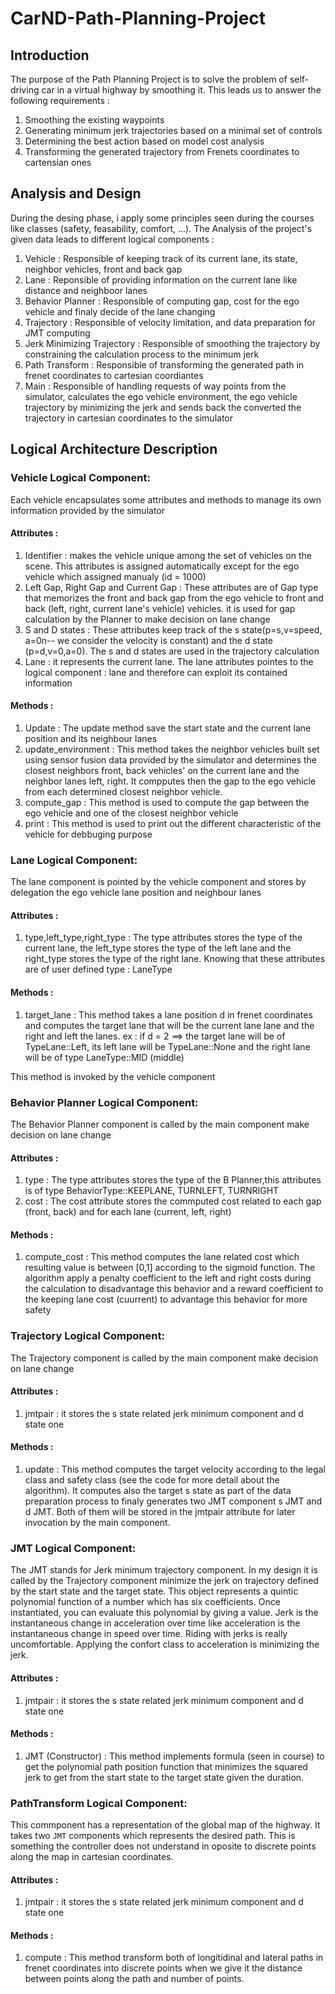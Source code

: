 # CarND-Path-Planning-Project

## Introduction
The purpose of the Path Planning Project is to solve the problem of self-driving car in a virtual highway by smoothing it. This leads us to answer the following requirements :

1. Smoothing the existing waypoints
2. Generating minimum jerk trajectories based on a minimal set of controls
3. Determining the best action based on model cost analysis
4. Transforming the generated trajectory from Frenets coordinates to cartensian ones

## Analysis and Design
During the desing phase, i apply some principles seen during the courses like classes (safety, feasability, comfort, ...). The Analysis of the project's given data leads to different logical components :
1. Vehicle : Responsible of keeping track of its current lane, its state, neighbor vehicles, front and back gap
2. Lane : Reponsible of providing information on the current lane like distance and neighboor lanes
3. Behavior Planner : Responsible of computing gap, cost for the ego vehicle and finaly decide of the lane changing
4. Trajectory : Responsible of velocity limitation, and data preparation for JMT computing
5. Jerk Minimizing Trajectory : Responsible of smoothing the trajectory by constraining the calculation process to the minimum jerk 
6. Path Transform : Responsible of transforming the generated path in frenet coordinates to cartesian coordiantes
7. Main : Responsible of handling requests of way points from the simulator, calculates the ego vehicle environment, the ego vehicle trajectory by minimizing the jerk and sends back the converted the trajectory in cartesian coordinates to the simulator 

## Logical Architecture Description
### Vehicle Logical Component: 
Each vehicle encapsulates some attributes and methods to manage its own information provided by the simulator
#### Attributes :
1. Identifier : makes the vehicle unique among the set of vehicles on the scene. This attributes is assigned automatically except for the ego vehicle which assigned manualy (id = 1000)
2. Left Gap, Right Gap and Current Gap : These attributes are of Gap type that memorizes the front and back gap from the ego vehicle to front and back (left, right, current lane's vehicle) vehicles. it is used for gap calculation by the Planner to make decision on lane change
3. S and D states : These attributes keep track of the s state(p=s,v=speed, a=0n-- we consider the velocity is constant) and the d state (p=d,v=0,a=0). The s and d states are used in the trajectory calculation
4. Lane : it represents the current lane. The lane attributes pointes to the logical component : lane and therefore can exploit its contained information

#### Methods : 
1. Update : The update method save the start state and the current lane position and its neighbour lanes
2. update_environment : This method takes the neighbor vehicles built set using sensor fusion data provided by the simulator and determines the closest neighbors front, back vehicles'  on the current lane and the neighbor lanes left, right. It compputes then the gap to the ego vehicle from each determined closest neighbor vehicle.
3. compute_gap : This method is used to compute the gap between the ego vehicle and one of the closest neighbor vehicle
4. print : This method is used to print out the different characteristic of the vehicle for debbuging purpose

### Lane Logical Component: 
The lane component is pointed by the vehicle component and stores by delegation the ego vehicle lane position and neighbour lanes
#### Attributes :
1. type,left_type,right_type : The type attributes stores the type of the current lane, the left_type stores the type of the left lane and the right_type stores the type of the right lane. Knowing that these attributes are of user defined type : LaneType  

#### Methods : 
1. target_lane : This method takes a lane position d in frenet coordinates and computes the target lane that will be the current lane lane and the right and left the lanes.
ex : if d = 2  ==> the target lane will be of TypeLane::Left, its left lane will be TypeLane::None and the right lane will be of type LaneType::MID (middle)

This method is invoked by the vehicle component

### Behavior Planner Logical Component: 
The Behavior Planner component is called by the main component make decision on lane change
#### Attributes :
1. type : The type attributes stores the type of the B Planner,this attributes is of type BehaviorType::KEEPLANE, TURNLEFT, TURNRIGHT
2. cost : The cost attribute stores the commputed cost related to each gap (front, back) and for each lane (current, left, right)

#### Methods : 
1. compute_cost : This method computes the lane related cost which resulting value is between [0,1] according to the sigmoid function. The algorithm apply a penalty coefficient to the left and right costs during the calculation to disadvantage this behavior and a reward coefficient to the keeping lane cost (cuurrent) to advantage this behavior for more safety

### Trajectory Logical Component: 
The Trajectory component is called by the main component make decision on lane change
#### Attributes :
1. jmtpair : it stores the s state related jerk minimum component and d state one

#### Methods : 
1. update : This method computes the  target velocity according to the legal class and safety class (see the code for more detail about the algorithm). It computes also the target s state as part of the data preparation process to finaly generates two  JMT component s JMT and d JMT. Both of them will be stored in the jmtpair attribute for later invocation by the main component.

### JMT Logical Component: 
The JMT stands for Jerk minimum trajectory component. In my design it is called by the Trajectory component minimize the jerk on trajectory defined by the start state and the target state. This object represents a quintic polynomial function of a number which has six coefficients. Once instantiated, you can evaluate this polynomial by giving a value. Jerk is the instantaneous change in acceleration over time like acceleration is the instantaneous change in speed over time. Riding with jerks is really uncomfortable. Applying the confort class to acceleration is minimizing the jerk.

#### Attributes :
1. jmtpair : it stores the s state related jerk minimum component and d state one

#### Methods : 
1. JMT (Constructor) : This method implements formula (seen in course) to get the polynomial path position function that minimizes the squared jerk to get from the start state to the target state given the duration. 

### PathTransform Logical Component: 
This commponent has a representation of the global map of the highway. It takes two `JMT` components which represents the desired path. This is something the controller does not understand in oposite to discrete points along the map in cartesian coordinates.

#### Attributes :
1. jmtpair : it stores the s state related jerk minimum component and d state one

#### Methods : 
1. compute : This method transform both of longitidinal and lateral paths in frenet coordinates into discrete points when we give it the distance between points along the path and number of points.




